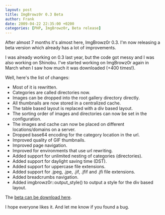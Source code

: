 ```yaml
---
layout: post
title: ImgBrowz0r 0.3 Beta
author: Frank
date: 2009-04-22 22:35:00 +0200
categories: [PHP, ImgBrowz0r, Beta release]
---
```


After almost 7 months it's almost here, ImgBrowz0r 0.3. I'm now releasing a beta
version which already has a lot of improvements.

I was already working on 0.3 last year, but the code got messy and I was also
working on Shinobu. I've started working on ImgBrowz0r again in March when I saw
how much it was downloaded (+400 times!).

Well, here's the list of changes:

 * Most of it is rewritten.
 * Categories are called directories now.
 * Images can be dropped into the root gallery directory directly.
 * All thumbnails are now stored in a centralized cache.
 * The table based layout is replaced with a div based layout.
 * The sorting order of images and directories can now be set in the configuration.
 * The images and cache can now be placed on different locations/domains on a server.
 * Dropped base64 encoding for the category location in the url.
 * Improved quality of GIF thumbnails.
 * Improved page navigation.
 * Improved for environments that use url rewriting.
 * Added support for unlimited nesting of categories (directories).
 * Added support for daylight saving time (DST).
 * Added support for uppercase file extensions.
 * Added support for .jpeg, .jpe, .jif, .jfif and .jfi file extensions.
 * Added breadcrumbs navigation.
 * Added imgbrowz0r::output_style() to output a style for the div based layout.

The [beta can be download here](http://github.com/FSX/imgbrowz0r/downloads).

I hope everyone likes it. And let me know if you found a bug.
